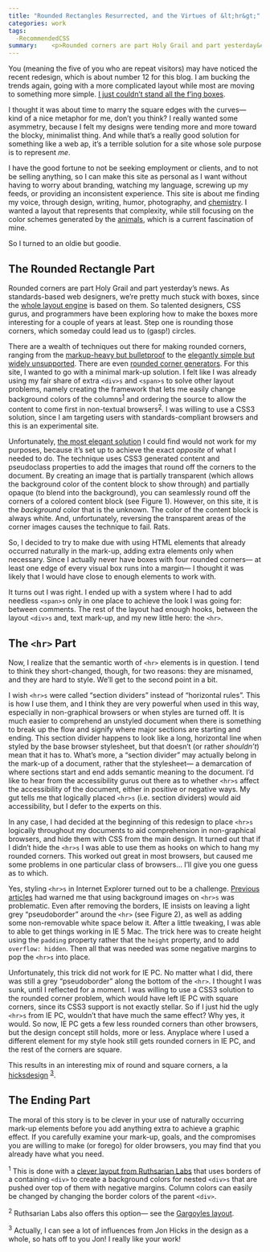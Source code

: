 ```yaml
---
title: "Rounded Rectangles Resurrected, and the Virtues of &lt;hr&gt;"
categories: work
tags:
  -RecommendedCSS
summary: 	<p>Rounded corners are part Holy Grail and part yesterday&#8217;s news. Here I explain the choices that led me to the system I use for this site, and how &#60; hr &#62; became the unwitting hero.</p>
---
```

<p>You (meaning the five of you who are repeat visitors) may have noticed the recent redesign, which is about number 12 for this blog. I am bucking the trends again, going with a more complicated layout while most are moving to something more simple.  <a href="http://interllectual.com/musings/142/im-sick-of-all-the-fing-boxes">I just couldn&#8217;t stand all the f&#8217;ing boxes</a>.  </p><p>I thought it was about time to marry the square edges with the curves&#8212; kind of a nice metaphor for me, don&#8217;t you think?  I really wanted some asymmetry, because I felt my designs were tending more and more toward the blocky, minimalist thing.  And while that&#8217;s a really good solution for something like a web ap, it&#8217;s a terrible solution for a site whose sole purpose is to represent <em>me</em>.  </p><p>I have the good fortune to not be seeking employment or clients, and to not be selling anything, so I can make this site as personal as I want without having to worry about branding, watching my language, screwing up my feeds, or providing an inconsistent experience.  This site is about me finding my voice, through design, writing, humor, photography, and <a href="http://www.lexapro.com">chemistry</a>. I wanted a layout that represents that complexity, while still focusing on the color schemes generated by the <a href="http://interllectual.com/animal">animals</a>, which is a current fascination of mine.</p><p>So I turned to an oldie but goodie.</p><h2>The Rounded Rectangle Part</h2><p>Rounded corners are part Holy Grail and part yesterday&#8217;s news. As standards-based web designers, we&#8217;re pretty much stuck with boxes, since the <a href="http://www.hicksdesign.co.uk/3dboxmodel/" title="3D illustration of CSS box model | Jon Hicks">whole layout engine</a> is based on them. So talented designers, <span class="caps">CSS</span> gurus, and programmers have been exploring how to make the boxes more interesting for a couple of years at least.  Step one is rounding those corners, which someday could lead us to (gasp!) circles.</p><p>There are a wealth of techniques out there for making rounded corners, ranging from the <a href="http://www.albin.net/CSS/roundedCorners/" title="Bullet-Proof Rounded Corners | Albin.net">markup-heavy but bulletproof</a> to the <a href="http://virtuelvis.com/gallery/css/rounded/" title="CSS3 generated content | Arve Bersvendsen">elegantly simple but widely unsupported</a>. There are even <a href="http://www.neuroticweb.com/recursos/css-rounded-box/index.php?idioma=en" title="CSS Rounded Box Generator | neuroticweb.com">rounded corner generators</a>.  For this site, I wanted to go with a minimal mark-up solution.  I felt like I was already using my fair share of extra <code>&#60;div&#62;s</code> and <code>&#60;span&#62;s</code> to solve other layout problems, namely creating the framework that lets me easily change background colors of the columns<sup class="footnote"><a href="#fn143649152650c23c2e7aa25">1</a></sup> and ordering the source to allow the content to come first in non-textual browsers<sup class="footnote"><a href="#fn131212030650c23c2e7aaa3">2</a></sup>.  I was willing to use a CSS3 solution, since I am targeting users with standards-compliant browsers and this is an experimental site.</p><p>Unfortunately, <a href="http://virtuelvis.com/gallery/css/rounded/" title="CSS3 generated content | Arve Bersvendsen">the most elegant solution</a> I could find would not work for my purposes, because it&#8217;s set up to achieve the exact <em>opposite</em> of what I needed to do.  The technique uses CSS3 generated content and pseudoclass properties to add the images that round off the corners to the document.  By creating an image that is partially transparent (which allows the background color of the content block to show through) and partially opaque (to blend into the background), you can seamlessly round off the corners of a colored content block (see Figure 1).  However, on this site, it is the <em>background</em> color that is the unknown. The color of the content block is always white.  And, unfortunately, reversing the transparent areas of the corner images causes the technique to fail.  Rats.</p><p><txp:image id="4" /></p><p>So, I decided to try to make due with using <span class="caps">HTML</span> elements that already occurred naturally in the mark-up, adding extra elements only when necessary.  Since I actually never have boxes with four rounded corners&#8212; at least one edge of every visual box runs into a margin&#8212; I thought it was likely that I would have close to enough elements to work with.</p><p>It turns out I was right.  I ended up with a system where I had to add needless <code>&#60;span&#62;s</code> only in one place to achieve the look I was going for: between comments. The rest of the layout had enough hooks, between the layout <code>&#60;div&#62;s</code> and,  text mark-up, and my new little hero: the <code>&#60;hr&#62;</code>.</p><h2>The <code>&#60;hr&#62;</code> Part</h2><p>Now, I realize that the semantic worth of <code>&#60;hr&#62;</code> elements is in question.  I tend to think they short-changed, though, for two reasons: they are misnamed, and they are hard to style.  We&#8217;ll get to the second point in a bit.</p><p>I wish <code>&#60;hr&#62;s</code> were called &#8220;section dividers&#8221; instead of &#8220;horizontal rules&#8221;.  This is how I use them, and I think they are very powerful when used in this way, especially in non-graphical browsers or when styles are turned off.  It is much easier to comprehend an unstyled document when there is something to break up the flow and signify where major sections are starting and ending. This section divider happens to look like a long, horizontal line when styled by the base browser stylesheet, but that doesn&#8217;t (or rather <em>shouldn&#8217;t</em>) mean that it has to. What&#8217;s more, a &#8220;section divider&#8221; may actually belong in the mark-up of a document, rather that the stylesheet&#8212;  a demarcation of where sections start and end adds semantic meaning to the document.  I&#8217;d like to hear from the accessibility gurus out there as to whether <code>&#60;hr&#62;s</code> affect the accessibility of the document, either in positive or negative ways.  My gut tells me that logically placed <code>&#60;hr&#62;s</code> (i.e. section dividers) would aid accessibility, but I defer to the experts on this.</p><p>In any case, I had decided at the beginning of this redesign to place <code>&#60;hr&#62;s</code> logically throughout my documents to aid comprehension in non-graphical browsers, and hide them with <span class="caps">CSS</span> from the main design.  It turned out that if I didn&#8217;t hide the <code>&#60;hr&#62;s</code> I was able to use them as hooks on which to hang my rounded corners.  This worked out great in most browsers, but caused me some problems in one particular class of browsers&#8230; I&#8217;ll give you one guess as to which.</p><p>Yes, styling <code>&#60;hr&#62;s</code> in Internet Explorer turned out to be a challenge.  <a href="http://www.sovavsiti.cz/css/hr.html" title="Styling hr | sovavsiti.cz">Previous</a> <a href="http://www.saila.com/usage/tips/defn.shtml?hr" title="How do I style an hr? | salia.com">articles</a> had warned me that using background images on <code>&#60;hr&#62;s</code> was problematic. Even after removing the borders, IE insists on leaving a light grey &#8220;pseudoborder&#8221; around the <code>&#60;hr&#62;</code> (see Figure 2), as well as adding some non-removable white space below it.  After a little tweaking, I was able to able to get things working in IE 5 Mac.  The trick here was to create height using the <code>padding</code> property rather that the <code>height</code> property, and to add <code>overflow: hidden</code>.  Then all that was needed was some negative margins to pop the <code>&#60;hr&#62;s</code> into place.</p><p><txp:image id="5" /></p><p>Unfortunately, this trick did not work for IE PC.  No matter what I did, there was still a grey &#8220;pseudoborder&#8221; along the bottom of the <code>&#60;hr&#62;</code>.  I thought I was sunk, until I reflected for a moment.  I was willing to use a CSS3 solution to the rounded corner problem, which would have left IE PC with square corners, since its CSS3 support is not exactly stellar.  So if I just hid the ugly <code>&#60;hr&#62;s</code> from IE PC, wouldn&#8217;t that have much the same effect? Why yes, it would.  So now, IE PC gets a few less rounded corners than other browsers, but the design concept still holds, more or less.  Anyplace where I used a different element for my style hook still gets rounded corners in IE PC, and the rest of the corners are square.</p><p>This results in an interesting mix of round and square corners, a la <a href="http://www.hicksdesign.co.uk">hicksdesign</a> <sup><a href="#fn3">3</a></sup>. </p><h2>The Ending Part</h2><p>The moral of this story is to be clever in your use of naturally occurring mark-up elements before you add anything extra to achieve a graphic effect.  If you carefully examine your mark-up, goals, and the compromises you are willing to make (or forego) for older browsers, you may find that you already have what you need.</p><div class="note"><p id="fn143649152650c23c2e7aa25" class="footnote"><sup>1</sup> This is done with a <a href="http://webhost.bridgew.edu/etribou/layouts/skidoo/">clever layout from Ruthsarian Labs</a> that uses borders of a containing <code>&#60;div&#62;</code> to create a background colors for nested <code>&#60;div&#62;s</code> that are pushed over top of them with negative margins.  Column colors can easily be changed by changing the border colors of the parent <code>&#60;div&#62;</code>.</p><p id="fn131212030650c23c2e7aaa3" class="footnote"><sup>2</sup> Ruthsarian Labs also offers this option&#8212; see the <a href="http://webhost.bridgew.edu/etribou/layouts/skidoo_too/gargoyles/index.html">Gargoyles layout</a>.</p><p id="fn3" class="footnote"><sup>3</sup> Actually, I can see a lot of influences from Jon Hicks in the design as a whole, so hats off to you Jon!  I really like your work!</div></p>
